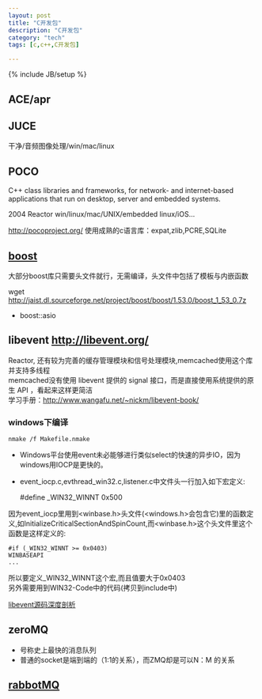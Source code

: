 ```yaml
---
layout: post
title: "C开发包"
description: "C开发包"
category: "tech"
tags: [c,c++,C开发包]

---
```

{% include JB/setup %}

## ACE/apr

## JUCE

干净/音频图像处理/win/mac/linux

## POCO

C++ class libraries and frameworks, for network- and internet-based applications that run on desktop, server and embedded systems.

2004 Reactor win/linux/mac/UNIX/embedded linux/iOS...

http://pocoproject.org/ 使用成熟的c语言库：expat,zlib,PCRE,SQLite

## [boost](http://www.boost.org/)

大部分boost库只需要头文件就行，无需编译，头文件中包括了模板与内嵌函数

wget http://jaist.dl.sourceforge.net/project/boost/boost/1.53.0/boost_1_53_0.7z

- boost::asio

## libevent http://libevent.org/

Reactor, 还有较为完善的缓存管理模块和信号处理模块,memcached使用这个库并支持多线程  
memcached没有使用 libevent 提供的 signal 接口，而是直接使用系统提供的原生 API ，看起来这样更简洁  
学习手册：http://www.wangafu.net/~nickm/libevent-book/

### windows下编译

    nmake /f Makefile.nmake

-  Windows平台使用event未必能够进行类似select的快速的异步IO，因为windows用IOCP是更快的。
-  event_iocp.c,evthread_win32.c,listener.c中文件头一行加入如下宏定义:

    #define _WIN32_WINNT 0x500

因为event_iocp里用到<winbase.h>头文件(<windows.h>会包含它)里的函数定义,如InitializeCriticalSectionAndSpinCount,而<winbase.h>这个头文件里这个函数是这样定义的:

    #if (_WIN32_WINNT >= 0x0403)
    WINBASEAPI
    ...

所以要定义_WIN32_WINNT这个宏,而且值要大于0x0403  
另外需要用到WIN32-Code中的代码(拷贝到include中)

[libevent源码深度剖析](http://blog.csdn.net/arau_sh/article/details/6902868)

## zeroMQ

- 号称史上最快的消息队列
- 普通的socket是端到端的（1:1的关系），而ZMQ却是可以N：M 的关系

## [rabbotMQ](http://www.rabbitmq.com/getstarted.html)

